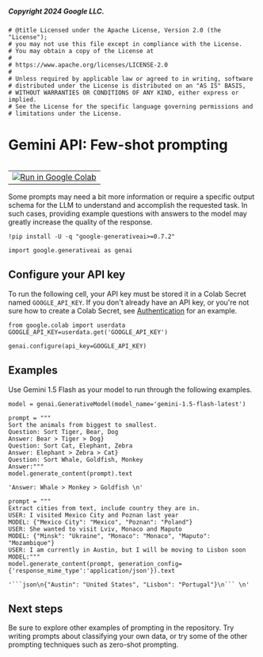 ##### Copyright 2024 Google LLC.


```
# @title Licensed under the Apache License, Version 2.0 (the "License");
# you may not use this file except in compliance with the License.
# You may obtain a copy of the License at
#
# https://www.apache.org/licenses/LICENSE-2.0
#
# Unless required by applicable law or agreed to in writing, software
# distributed under the License is distributed on an "AS IS" BASIS,
# WITHOUT WARRANTIES OR CONDITIONS OF ANY KIND, either express or implied.
# See the License for the specific language governing permissions and
# limitations under the License.
```

# Gemini API: Few-shot prompting

<table class="tfo-notebook-buttons" align="left">
  <td>
    <a target="_blank" href="https://colab.research.google.com/github/google-gemini/cookbook/blob/main/examples/prompting/Few_shot_prompting.ipynb"><img src = "../../images/colab_logo_32px.png"/>Run in Google Colab</a>
  </td>
</table>

Some prompts may need a bit more information or require a specific output schema for the LLM to understand and accomplish the requested task. In such cases, providing example questions with answers to the model may greatly increase the quality of the response.


```
!pip install -U -q "google-generativeai>=0.7.2"
```


```
import google.generativeai as genai
```

## Configure your API key

To run the following cell, your API key must be stored it in a Colab Secret named `GOOGLE_API_KEY`. If you don't already have an API key, or you're not sure how to create a Colab Secret, see [Authentication](https://github.com/google-gemini/cookbook/blob/main/quickstarts/Authentication.ipynb) for an example.


```
from google.colab import userdata
GOOGLE_API_KEY=userdata.get('GOOGLE_API_KEY')

genai.configure(api_key=GOOGLE_API_KEY)
```

## Examples

Use Gemini 1.5 Flash as your model to run through the following examples.


```
model = genai.GenerativeModel(model_name='gemini-1.5-flash-latest')
```


```
prompt = """
Sort the animals from biggest to smallest.
Question: Sort Tiger, Bear, Dog
Answer: Bear > Tiger > Dog}
Question: Sort Cat, Elephant, Zebra
Answer: Elephant > Zebra > Cat}
Question: Sort Whale, Goldfish, Monkey
Answer:"""
model.generate_content(prompt).text
```




    'Answer: Whale > Monkey > Goldfish \n'




```
prompt = """
Extract cities from text, include country they are in.
USER: I visited Mexico City and Poznan last year
MODEL: {"Mexico City": "Mexico", "Poznan": "Poland"}
USER: She wanted to visit Lviv, Monaco and Maputo
MODEL: {"Minsk": "Ukraine", "Monaco": "Monaco", "Maputo": "Mozambique"}
USER: I am currently in Austin, but I will be moving to Lisbon soon
MODEL:"""
model.generate_content(prompt, generation_config={'response_mime_type':'application/json'}).text
```




    '```json\n{"Austin": "United States", "Lisbon": "Portugal"}\n``` \n'



## Next steps

Be sure to explore other examples of prompting in the repository. Try writing prompts about classifying your own data, or try some of the other prompting techniques such as zero-shot prompting.
